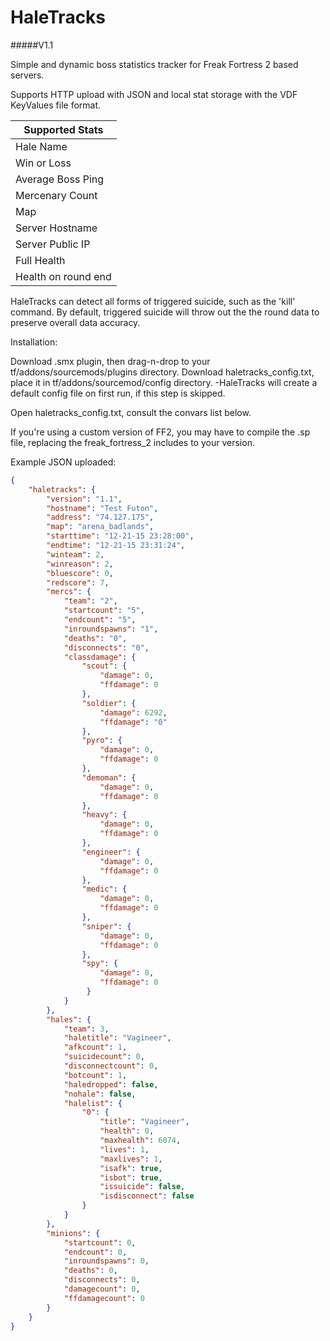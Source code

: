 # HaleTracks
#####V1.1

Simple and dynamic boss statistics tracker for Freak Fortress 2 based servers.

Supports HTTP upload with JSON and local stat storage with the VDF KeyValues file format.

| Supported Stats  |
| ------------- |
| Hale Name      |
| Win or Loss     |
| Average Boss Ping |
| Mercenary Count |
| Map |
| Server Hostname |
| Server Public IP |
| Full Health |
| Health on round end |


HaleTracks can detect all forms of triggered suicide, such as the 'kill' command.
By default, triggered suicide will throw out the the round data to preserve overall data accuracy.

Installation:


  Download .smx plugin, then drag-n-drop to your tf/addons/sourcemods/plugins directory.
  Download haletracks_config.txt, place it in tf/addons/sourcemod/config directory.
      -HaleTracks will create a default config file on first run, if this step is skipped.
  
  Open haletracks_config.txt, consult the convars list below.


  If you're using a custom version of FF2, you may have to compile the .sp file, replacing
  the freak_fortress_2 includes to your version.

Example JSON uploaded:
```json
{ 
	"haletracks": {
		"version": "1.1",
		"hostname": "Test Futon",
		"address": "74.127.175",
		"map": "arena_badlands",
		"starttime": "12-21-15 23:28:00", 
		"endtime": "12-21-15 23:31:24", 
		"winteam": 2,
		"winreason": 2,
		"bluescore": 0,
		"redscore": 7, 
		"mercs": { 
			"team": "2", 
			"startcount": "5", 
			"endcount": "5", 
			"inroundspawns": "1", 
			"deaths": "0", 
			"disconnects": "0", 
			"classdamage": { 
				"scout": { 
					"damage": 0,
					"ffdamage": 0
				}, 
				"soldier": { 
					"damage": 6292,
					"ffdamage": "0"
				},
				"pyro": { 
					"damage": 0,
					"ffdamage": 0
				},   
				"demoman": { 
					"damage": 0,
					"ffdamage": 0
				}, 
				"heavy": { 
					"damage": 0,
					"ffdamage": 0
				},
				"engineer": { 
					"damage": 0,
					"ffdamage": 0
				},   
				"medic": { 
					"damage": 0,
					"ffdamage": 0
				}, 
				"sniper": { 
					"damage": 0,
					"ffdamage": 0
				},
				"spy": { 
					"damage": 0,
					"ffdamage": 0
				 } 
			} 
		}, 
		"hales": {
			"team": 3, 
			"haletitle": "Vagineer",
			"afkcount": 1, 
			"suicidecount": 0, 
			"disconnectcount": 0, 
			"botcount": 1,  
			"haledropped": false, 
			"nohale": false, 
			"halelist": {
				"0": {
					"title": "Vagineer",
					"health": 0,
					"maxhealth": 6074,
					"lives": 1,
					"maxlives": 1,
					"isafk": true,
					"isbot": true,
					"issuicide": false,
					"isdisconnect": false
				}
			}
		},   
		"minions": {
			"startcount": 0,
			"endcount": 0,
			"inroundspawns": 0,
			"deaths": 0,
			"disconnects": 0,
			"damagecount": 0,
			"ffdamagecount": 0 
		}       
	} 
}
```


